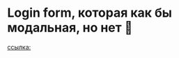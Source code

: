 # Login form, которая как бы модальная, но нет :bug:
[ссылка:](https://radianika.github.io/hw13-simple-form/build/index.html)
